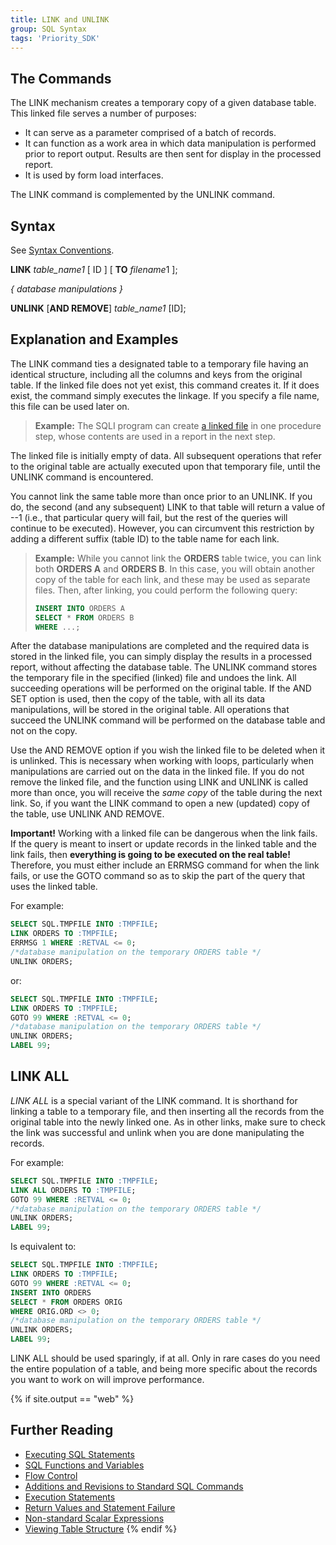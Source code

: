 ```yaml
---
title: LINK and UNLINK
group: SQL Syntax
tags: 'Priority_SDK'
---
```


## The Commands 

The LINK mechanism creates a temporary copy of a given database table.
This linked file serves a number of purposes:

-   It can serve as a parameter comprised of a batch of records.
-   It can function as a work area in which data manipulation is
    performed prior to report output. Results are then sent for display
    in the processed report.
-   It is used by form load interfaces.

The LINK command is complemented by the UNLINK command.

## Syntax

See [Syntax Conventions](SQL-Syntax#Syntax-Conventions ).

**LINK** *table_name1* \[ ID \] \[ **TO** *filename*1 \];

*{ database manipulations }*

**UNLINK** \[**AND REMOVE**\] *table_name1* \[ID\];

## Explanation and Examples 

The LINK command ties a designated table to a temporary file having an
identical structure, including all the columns and keys from the
original table. If the linked file does not yet exist, this command
creates it. If it does exist, the command simply executes the linkage.
If you specify a file name, this file can be used later on.

> **Example:** The SQLI program can create [a linked
> file](Procedure-Input#Retrieving-Records-Into-a-Linked-File )
> in one procedure step, whose contents are used in a report in the next
> step.

The linked file is initially empty of data. All subsequent operations
that refer to the original table are actually executed upon that
temporary file, until the UNLINK command is encountered.

You cannot link the same table more than once prior to an UNLINK. If you
do, the second (and any subsequent) LINK to that table will return a
value of --1 (i.e., that particular query will fail, but the rest of the
queries will continue to be executed). However, you can circumvent this
restriction by adding a different suffix (table ID) to the table name
for each link.

> **Example:** While you cannot link the **ORDERS** table twice, you can
> link both **ORDERS A** and **ORDERS B**. In this case, you will obtain
> another copy of the table for each link, and these may be used as
> separate files. Then, after linking, you could perform the following
> query:
>
> ```sql
> INSERT INTO ORDERS A 
> SELECT * FROM ORDERS B 
> WHERE ...;
> ```

After the database manipulations are completed and the required data is
stored in the linked file, you can simply display the results in a
processed report, without affecting the database table. The UNLINK
command stores the temporary file in the specified (linked) file and
undoes the link. All succeeding operations will be performed on the
original table. If the AND SET option is used, then the copy of the
table, with all its data manipulations, will be stored in the original
table. All operations that succeed the UNLINK command will be performed
on the database table and not on the copy.

Use the AND REMOVE option if you wish the linked file to be deleted when
it is unlinked. This is necessary when working with loops, particularly
when manipulations are carried out on the data in the linked file. If
you do not remove the linked file, and the function using LINK and
UNLINK is called more than once, you will receive the *same copy* of the
table during the next link. So, if you want the LINK command to open a
new (updated) copy of the table, use UNLINK AND REMOVE.

**Important!** Working with a linked file can be dangerous when the link
fails. If the query is meant to insert or update records in the linked
table and the link fails, then **everything is going to be executed on
the real table!** Therefore, you must either include an ERRMSG command
for when the link fails, or use the GOTO command so as to skip the part
of the query that uses the linked table.

For example:

```sql
SELECT SQL.TMPFILE INTO :TMPFILE;
LINK ORDERS TO :TMPFILE;
ERRMSG 1 WHERE :RETVAL <= 0;
/*database manipulation on the temporary ORDERS table */
UNLINK ORDERS;
```

or:

```sql
SELECT SQL.TMPFILE INTO :TMPFILE;
LINK ORDERS TO :TMPFILE;
GOTO 99 WHERE :RETVAL <= 0;
/*database manipulation on the temporary ORDERS table */
UNLINK ORDERS;
LABEL 99;
```

## LINK ALL

*LINK ALL* is a special variant of the LINK command. It is shorthand for linking a table to a temporary file, and then inserting all the records from the original table into the newly linked one.
As in other links, make sure to check the link was successful and unlink when you are done manipulating the records.

For example:

```sql
SELECT SQL.TMPFILE INTO :TMPFILE;
LINK ALL ORDERS TO :TMPFILE;
GOTO 99 WHERE :RETVAL <= 0;
/*database manipulation on the temporary ORDERS table */
UNLINK ORDERS;
LABEL 99;
```

Is equivalent to:

```sql
SELECT SQL.TMPFILE INTO :TMPFILE;
LINK ORDERS TO :TMPFILE;
GOTO 99 WHERE :RETVAL <= 0;
INSERT INTO ORDERS
SELECT * FROM ORDERS ORIG
WHERE ORIG.ORD <> 0;
/*database manipulation on the temporary ORDERS table */
UNLINK ORDERS;
LABEL 99;
```

LINK ALL should be used sparingly, if at all. Only in rare cases do you need the entire population of a table, and being more specific about the records you want to work on will improve performance.

{% if site.output == "web" %}
## Further Reading 

-   [Executing SQL Statements](Executing-SQL-Statements )
-   [SQL Functions and Variables](SQL-Functions-Variables )
-   [Flow Control](Flow-Control )
-   [Additions and Revisions to Standard SQL Commands](Additions-to-SQL-Commands )
-   [Execution Statements](Execution-Statements )
-   [Return Values and Statement Failure](RETVAL-Values )
-   [Non-standard Scalar Expressions](Scalar-Expressions )
-   [Viewing Table Structure](TableStructure )
{% endif %}